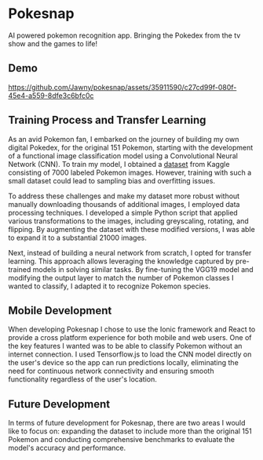 
# Pokesnap

AI powered pokemon recognition app. Bringing the Pokedex from the tv show and the games to life!


## Demo

https://github.com/Jawny/pokesnap/assets/35911590/c27cd99f-080f-45e4-a559-8dfe3c6bfc0c


## Training Process and Transfer Learning
As an avid Pokemon fan, I embarked on the journey of building my own digital Pokedex, for the original 151 Pokemon, starting with the development of a functional image classification model using a Convolutional Neural Network (CNN). To train my model, I obtained a [dataset](https://www.kaggle.com/datasets/lantian773030/pokemonclassification) from Kaggle consisting of 7000 labeled Pokemon images. However, training with such a small dataset could lead to sampling bias and overfitting issues.

To address these challenges and make my dataset more robust without manually downloading thousands of additional images, I employed data processing techniques. I developed a simple Python script that applied various transformations to the images, including greyscaling, rotating, and flipping. By augmenting the dataset with these modified versions, I was able to expand it to a substantial 21000 images.

Next, instead of building a neural network from scratch, I opted for transfer learning. This approach allows leveraging the knowledge captured by pre-trained models in solving similar tasks. By fine-tuning the VGG19 model and modifying the output layer to match the number of Pokemon classes I wanted to classify, I adapted it to recognize Pokemon species.
## Mobile Development
When developing Pokesnap I chose to use the Ionic framework and React to provide a cross platform experience for both mobile and web users. One of the key features I wanted was to be able to classify Pokemon without an internet connection. I used Tensorflow.js to load the CNN model directly on the user's device so the app can run predictions locally, eliminating the need for continuous network connectivity and ensuring smooth functionality regardless of the user's location.


## Future Development
In terms of future development for Pokesnap, there are two areas I would like to focus on: expanding the dataset to include more than the original 151 Pokemon and conducting comprehensive benchmarks to evaluate the model's accuracy and performance.
